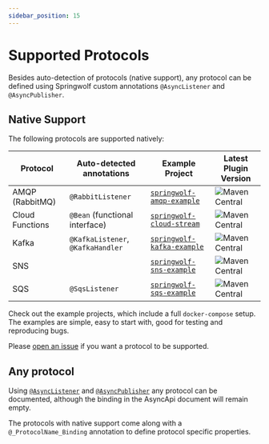 ```yaml
---
sidebar_position: 15
---
```


# Supported Protocols

Besides auto-detection of protocols (native support),
any protocol can be defined using Springwolf custom annotations `@AsyncListener` and `@AsyncPublisher`.

## Native Support

The following protocols are supported natively:

| Protocol        | Auto-detected annotations         | Example Project                           | Latest Plugin Version                                                                                                                                         |
|-----------------|-----------------------------------|-------------------------------------------|---------------------------------------------------------------------------------------------------------------------------------------------------------------|
| AMQP (RabbitMQ) | `@RabbitListener`                 | [`springwolf-amqp-example`][amqp]         | ![Maven Central](https://img.shields.io/maven-central/v/io.github.springwolf/springwolf-amqp?color=green&label=springwolf-amqp&style=plastic)                 |
| Cloud Functions | `@Bean` (functional interface)    | [`springwolf-cloud-stream`][cloud-stream] | ![Maven Central](https://img.shields.io/maven-central/v/io.github.springwolf/springwolf-cloud-stream?color=green&label=springwolf-cloud-stream&style=plastic) |
| Kafka           | `@KafkaListener`, `@KafkaHandler` | [`springwolf-kafka-example`][kafka]       | ![Maven Central](https://img.shields.io/maven-central/v/io.github.springwolf/springwolf-kafka?color=green&label=springwolf-kafka&style=plastic)               |
| SNS             |                                   | [`springwolf-sns-example`][sns]           | ![Maven Central](https://img.shields.io/maven-central/v/io.github.springwolf/springwolf-sns?color=green&label=springwolf-sns&style=plastic)                   |
| SQS             | `@SqsListener`                    | [`springwolf-sqs-example`][sqs]           | ![Maven Central](https://img.shields.io/maven-central/v/io.github.springwolf/springwolf-sqs?color=green&label=springwolf-sqs&style=plastic)                   |

Check out the example projects, which include a full `docker-compose` setup.
The examples are simple, easy to start with, good for testing and reproducing bugs.

Please [open an issue](https://github.com/springwolf/springwolf-core/issues/new) if you want a protocol to be supported.

## Any protocol

Using [`@AsyncListener`](../configuration/documenting-consumers.md) and [`@AsyncPublisher`](../configuration/documenting-producers.md) any protocol can be documented, although the binding in the AsyncApi document will remain empty.

The protocols with native support come along with a `@_ProtocolName_Binding` annotation to define protocol specific properties.

[amqp]:https://github.com/springwolf/springwolf-core/tree/master/springwolf-examples/springwolf-amqp-example
[cloud-stream]:https://github.com/springwolf/springwolf-core/tree/master/springwolf-examples/springwolf-cloud-stream-example
[kafka]: https://github.com/springwolf/springwolf-core/tree/master/springwolf-examples/springwolf-kafka-example
[sns]: https://github.com/springwolf/springwolf-core/tree/master/springwolf-examples/springwolf-sns-example
[sqs]: https://github.com/springwolf/springwolf-core/tree/master/springwolf-examples/springwolf-sqs-example
